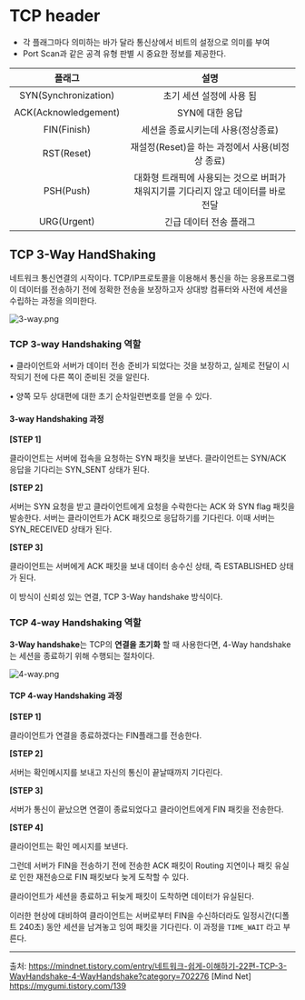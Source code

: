 # TCP header

- 각 플래그마다 의미하는 바가 달라 통신상에서 비트의 설정으로 의미를 부여
- Port Scan과 같은 공격 유형 판별 시 중요한 정보를 제공한다.

|        플래그        |                                        설명                                        |
| :------------------: | :--------------------------------------------------------------------------------: |
| SYN(Synchronization) |                              초기 세션 설정에 사용 됨                              |
| ACK(Acknowledgement) |                                  SYN에 대한 응답                                   |
|     FIN(Finish)      |                         세션을 종료시키는데 사용(정상종료)                         |
|      RST(Reset)      |                  재설정(Reset)을 하는 과정에서 사용(비정상 종료)                   |
|      PSH(Push)       | 대화형 트래픽에 사용되는 것으로 버퍼가 채워지기를 기다리지 않고 데이터를 바로 전달 |
|     URG(Urgent)      |                              긴급 데이터 전송 플래그                               |

## TCP 3-Way HandShaking

네트워크 통신연결의 시작이다.
TCP/IP프로토콜을 이용해서 통신을 하는 응용프로그램이 데이터를 전송하기 전에 정확한 전송을 보장하고자 상대방 컴퓨터와 사전에 세션을 수립하는 과정을 의미한다.

![3-way.png](https://images.velog.io/post-images/jjewqm/3dd58810-0e78-11ea-8b32-2f04ff68d3d7/3-way.png)

### TCP 3-way Handshaking 역할

• 클라이언트와 서버가 데이터 전송 준비가 되었다는 것을 보장하고, 실제로 전달이 시작되기 전에 다른 쪽이 준비된 것을 알린다.

• 양쪽 모두 상대편에 대한 초기 순차일련변호를 얻을 수 있다.

#### 3-way Handshaking 과정

**[STEP 1]**

클라이언트는 서버에 접속을 요청하는 SYN 패킷을 보낸다. 클라이언트는 SYN/ACK 응답을 기다리는 SYN_SENT 상태가 된다.

**[STEP 2]**

서버는 SYN 요청을 받고 클라이언트에게 요청을 수락한다는 ACK 와 SYN flag 패킷을 발송한다. 서버는 클라이언트가 ACK 패킷으로 응답하기를 기다린다.
이때 서버는 SYN_RECEIVED 상태가 된다.

**[STEP 3]**

클라이언트는 서버에게 ACK 패킷을 보내 데이터 송수신 상태, 즉 ESTABLISHED 상태가 된다.

이 방식이 신뢰성 있는 연결, TCP 3-Way handshake 방식이다.

### TCP 4-way Handshaking 역할

**3-Way handshake**는 TCP의 **연결을 초기화** 할 때 사용한다면,
4-Way handshake는 세션을 종료하기 위해 수행되는 절차이다.

![4-way.png](https://images.velog.io/post-images/jjewqm/4576a810-0e78-11ea-8b32-2f04ff68d3d7/4-way.png)

#### TCP 4-way Handshaking 과정

**[STEP 1]**

클라이언트가 연결을 종료하겠다는 FIN플래그를 전송한다.

**[STEP 2]**

서버는 확인메시지를 보내고 자신의 통신이 끝날때까지 기다린다.

**[STEP 3]**

서버가 통신이 끝났으면 연결이 종료되었다고 클라이언트에게 FIN 패킷을 전송한다.

**[STEP 4]**

클라이언트는 확인 메시지를 보낸다.

그런데 서버가 FIN을 전송하기 전에 전송한 ACK 패킷이 Routing 지연이나 패킷 유실로 인한 재전송으로 FIN 패킷보다 늦게 도착할 수 있다.

클라이언트가 세션을 종료하고 뒤늦게 패킷이 도착하면 데이터가 유실된다.

이러한 현상에 대비하여 클라이언트는 서버로부터 FIN을 수신하더라도 일정시간(디폴트 240초) 동안 세션을 남겨놓고 잉여 패킷을 기다린다. 이 과정을 `TIME_WAIT` 라고 부른다.

---

출처: https://mindnet.tistory.com/entry/네트워크-쉽게-이해하기-22편-TCP-3-WayHandshake-4-WayHandshake?category=702276 [Mind Net]
https://mygumi.tistory.com/139
